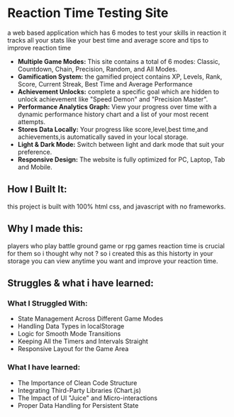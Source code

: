 # Reaction Time Testing Site 
a web based application which has 6 modes to test your skills in reaction it tracks all your stats like your best time and average score and tips to improve reaction time
*   **Multiple Game Modes:** This site contains a total of 6 modes: Classic, Countdown, Chain, Precision, Random, and All Modes.
*   **Gamification System:** the gamified project contains XP, Levels, Rank, Score, Current Streak, Best Time and Average Performance
*   **Achievement Unlocks:** complete a specific goal which are hidden to unlock achievement like "Speed Demon" and "Precision Master".
*   **Performance Analytics Graph:** View your progress over time with a dynamic performance history chart and a list of your most recent attempts.
*   **Stores Data Locally:** Your progress like score,level,best time,and achievements,is automatically saved in your local storage.
*   **Light & Dark Mode:** Switch between light and dark mode that suit your preference.
*   **Responsive Design:** The website is fully optimized for PC, Laptop, Tab and Mobile.

## How I Built It:

this project is built with 100% html css, and javascript with no frameworks.

## Why I made this:
players who play battle ground game or rpg games reaction time is crucial for them so i thought why not ? so i created this as this historty in your storage you can view anytime you want and improve your reaction time.

## Struggles & what i have learned:
### What I Struggled With:

*   State Management Across Different Game Modes
*   Handling Data Types in localStorage
*   Logic for Smooth Mode Transitions
*   Keeping All the Timers and Intervals Straight
*   Responsive Layout for the Game Area

### What I have learned:

*   The Importance of Clean Code Structure
*   Integrating Third-Party Libraries (Chart.js)
*   The Impact of UI "Juice" and Micro-interactions
*   Proper Data Handling for Persistent State